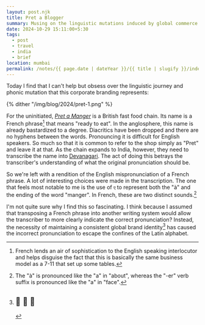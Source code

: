 ```yaml
---
layout: post.njk
title: Pret a Blogger
summary: Musing on the linguistic mutations induced by global commerce.
date: 2024-10-29 15:11:00+5:30
tags:
  - post
  - travel
  - india
  - brief
location: mumbai
permalink: /notes/{{ page.date | dateYear }}/{{ title | slugify }}/index.html
---
```


Today I find that I can't help but obsess over the linguistic journey and phonic mutation that this corporate branding represents:

{% dither "/img/blog/2024/pret-1.png" %}

For the uninitiated, [*Pret a Manger*](https://en.wikipedia.org/wiki/Pret_a_Manger) is a British fast food chain. Its name is a French phrase[^1] that means "ready to eat". In the anglosphere, this name is already bastardized to a degree. Diacritics have been dropped and there are no hyphens between the words. Pronouncing it is difficult for English speakers. So much so that it is common to refer to the shop simply as "Pret" and leave it at that. As the chain expands to India, however, they need to transcribe the name into [Devanagari](https://en.wikipedia.org/wiki/Devanagari). The act of doing this betrays the transcriber's understanding of what the original pronunciation should be.

So we're left with a rendition of the English mispronunciation of a French phrase. A lot of interesting choices were made in the transcription. The one that feels most notable to me is the use of `ए` to represent both the "à" and the ending of the word "manger". In French, these are two distinct sounds.[^2]

I'm not quite sure why I find this so fascinating. I think because I assumed that transposing a French phrase into another writing system would allow the transcriber to more clearly indicate the correct pronunciation? Instead, the necessity of maintaining a consistent global brand identity[^3] has caused the incorrect pronunciation to escape the confines of the Latin alphabet.

[^1]: French lends an air of sophistication to the English speaking interlocutor and helps disguise the fact that this is basically the same business model as a 7-11 that set up some tables.
[^2]: The "à" is pronounced like the "a" in "about", whereas the "-er" verb suffix is pronounced like the "a" in "face".
[^3]: ## 🤑 🤑 🤑
